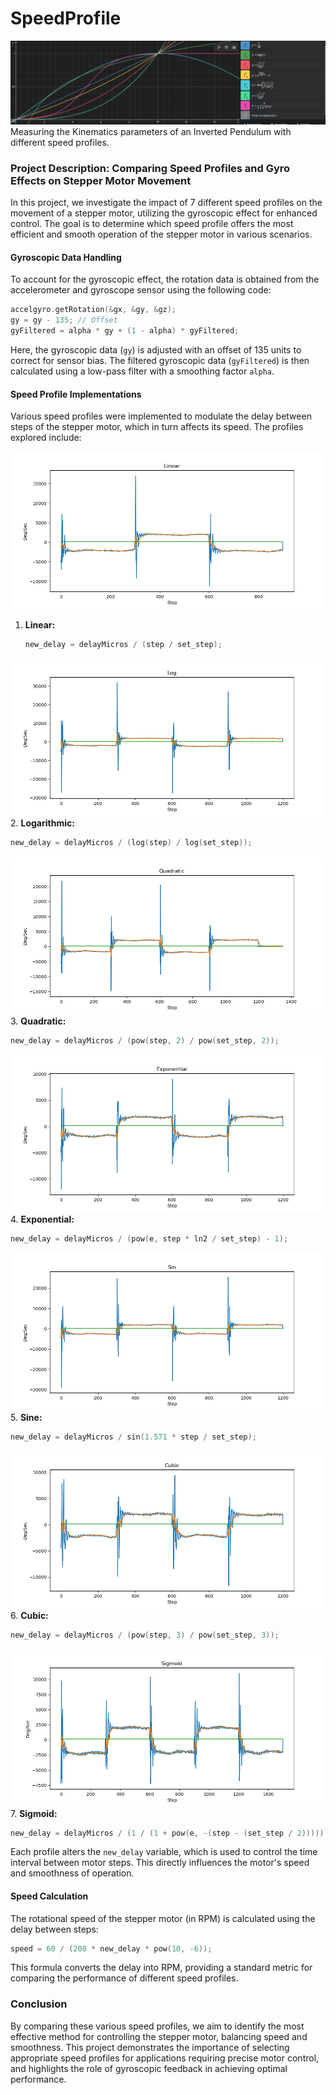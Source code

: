 # SpeedProfile
![image info](assets/img/image.png)
Measuring the Kinematics parameters of an Inverted Pendulum with different speed profiles. 

### Project Description: Comparing Speed Profiles and Gyro Effects on Stepper Motor Movement

In this project, we investigate the impact of 7 different speed profiles on the movement of a stepper motor, utilizing the gyroscopic effect for enhanced control. The goal is to determine which speed profile offers the most efficient and smooth operation of the stepper motor in various scenarios. 

#### Gyroscopic Data Handling
To account for the gyroscopic effect, the rotation data is obtained from the accelerometer and gyroscope sensor using the following code:

```cpp
accelgyro.getRotation(&gx, &gy, &gz);
gy = gy - 135; // Offset
gyFiltered = alpha * gy + (1 - alpha) * gyFiltered;
```

Here, the gyroscopic data (`gy`) is adjusted with an offset of 135 units to correct for sensor bias. The filtered gyroscopic data (`gyFiltered`) is then calculated using a low-pass filter with a smoothing factor `alpha`.

#### Speed Profile Implementations
Various speed profiles were implemented to modulate the delay between steps of the stepper motor, which in turn affects its speed. The profiles explored include:

![image info](assets/plt/Linear.png)
1. **Linear:**
   ```cpp
   new_delay = delayMicros / (step / set_step);
   ```

![image info](assets/plt/Log.png)
2. **Logarithmic:**
   ```cpp
   new_delay = delayMicros / (log(step) / log(set_step));
   ```

![image info](assets/plt/Quadratic.png)
3. **Quadratic:**
   ```cpp
   new_delay = delayMicros / (pow(step, 2) / pow(set_step, 2));
   ```

![image info](assets/plt/Exponential.png)
4. **Exponential:**
   ```cpp
   new_delay = delayMicros / (pow(e, step * ln2 / set_step) - 1);
   ```

![image info](assets/plt/Sin.png)
5. **Sine:**
   ```cpp
   new_delay = delayMicros / sin(1.571 * step / set_step);
   ```
![image info](assets/plt/Cubic.png)
6. **Cubic:**
   ```cpp
   new_delay = delayMicros / (pow(step, 3) / pow(set_step, 3));
   ```

![image info](assets/plt/Sigmoid.png)
7. **Sigmoid:**
   ```cpp
   new_delay = delayMicros / (1 / (1 + pow(e, -(step - (set_step / 2)))));
   ```

Each profile alters the `new_delay` variable, which is used to control the time interval between motor steps. This directly influences the motor's speed and smoothness of operation.

#### Speed Calculation
The rotational speed of the stepper motor (in RPM) is calculated using the delay between steps:

```cpp
speed = 60 / (200 * new_delay * pow(10, -6));
```

This formula converts the delay into RPM, providing a standard metric for comparing the performance of different speed profiles.

### Conclusion
By comparing these various speed profiles, we aim to identify the most effective method for controlling the stepper motor, balancing speed and smoothness. This project demonstrates the importance of selecting appropriate speed profiles for applications requiring precise motor control, and highlights the role of gyroscopic feedback in achieving optimal performance.
